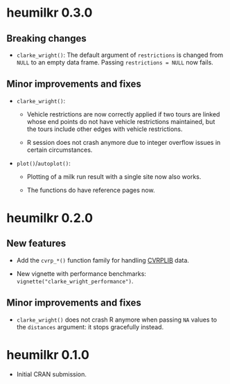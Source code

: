 # heumilkr 0.3.0

## Breaking changes

-   `clarke_wright()`: The default argument of `restrictions` is changed from `NULL` to an empty data frame. Passing `restrictions = NULL` now fails.

## Minor improvements and fixes

-   `clarke_wright()`:

    -   Vehicle restrictions are now correctly applied if two tours are linked whose end points do not have vehicle restrictions maintained, but the tours include other edges with vehicle restrictions.

    -   R session does not crash anymore due to integer overflow issues in certain circumstances.

-   `plot()`/`autoplot()`:

    -   Plotting of a milk run result with a single site now also works.

    -   The functions do have reference pages now.

# heumilkr 0.2.0

## New features

-   Add the `cvrp_*()` function family for handling [CVRPLIB](http://vrp.atd-lab.inf.puc-rio.br/) data.

-   New vignette with performance benchmarks: `vignette("clarke_wright_performance")`.

## Minor improvements and fixes

-   `clarke_wright()` does not crash R anymore when passing `NA` values to the `distances` argument: it stops gracefully instead.

# heumilkr 0.1.0

-   Initial CRAN submission.
